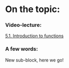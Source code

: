 # On the topic:

### Video-lecture:

[5.1. Introduction to functions](https://go.skillbox.ru/profession/profession-fullstack-js/js/6c3a0d4a-6191-4aca-b04e-3665a84900a4/videolesson)

### A few words:

New sub-block, here we go!
